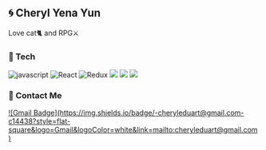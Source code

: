 
## 🌀 Cheryl Yena Yun 
Love cat🐈 and RPG⚔

### 🧶 Tech
![javascript](https://img.shields.io/badge/-JavaScript-F7E01C?&logo=JavaScript&logoColor=white)
![React](https://img.shields.io/badge/-React-61DAFB?&logo=react&logoColor=white)
![Redux](https://img.shields.io/badge/-Redux-764ABC?&logo=redux&logoColor=white)
<img src="https://img.shields.io/badge/Sass-CC6699?style=flat-square&logo=Sass&logoColor=white"/>
<img src="https://img.shields.io/badge/CSS3-1572B6?style=flat-square&logo=CSS3&logoColor=white"/>
<img src="https://img.shields.io/badge/HTML5-E34F26?style=flat-square&logo=HTML5&logoColor=white"/>

### 🧲 Contact Me
<a href="mailto:@gmail.com">
![Gmail Badge](https://img.shields.io/badge/-cheryleduart@gmail.com-c14438?style=flat-square&logo=Gmail&logoColor=white&link=mailto:cheryleduart@gmail.com)
</a>
